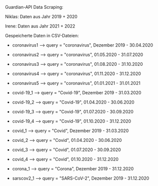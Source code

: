 Guardian-API Data Scraping:

Niklas: Daten aus Jahr 2019 + 2020 

Irene: Daten aus Jahr 2021 + 2022

Gespeicherte Daten in CSV-Dateien:

- coronavirus1 --> query = "coronavirus", Dezember 2019 - 30.04.2020
- coronavirus2 --> query = "coronavirus", 01.05.2020 - 31.07.2020
- coronavirus3 --> query = "coronavirus", 01.08.2020 - 31.10.2020
- coronavirus4 --> query = "coronavirus", 01.11.2020 - 31.12.2020
- coronavirus5 --> query = "coronavirus", 01.01.2021 - 31.01.2021


- covid-19_1 --> query = "Covid-19", Dezember 2019 - 31.03.2020
- covid-19_2 --> query = "Covid-19", 01.04.2020 - 30.06.2020
- covid-19_3 --> query = "Covid-19", 01.07.2020 - 30.09.2020
- covid-19_4 --> query = "Covid-19", 01.10.2020 - 31.12.2020

- covid_1 --> query = "Covid", Dezember 2019 - 31.03.2020
- covid_2 --> query = "Covid", 01.04.2020 - 30.06.2020
- covid_3 --> query = "Covid", 01.07.2020 - 30.09.2020
- covid_4 --> query = "Covid", 01.10.2020 - 31.12.2020

- corona_1 --> query = "Corona", Dezember 2019 - 31.12.2020

- sarscov2_1 --> query = "SARS-CoV-2", Dezember 2019 - 31.12.2020
